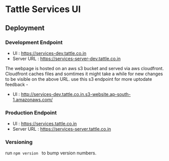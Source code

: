 # Tattle Services UI

## Deployment

### Development Endpoint 

* UI : https://services-dev.tattle.co.in
* Server URL : https://services-server-dev.tattle.co.in

The webpage is hosted on an aws s3 bucket and served via aws cloudfront. Cloudfront caches files and somtimes it might take a while for new changes to be visible on the above URL. 
use this s3 endpoint for more uptodate feedback - 
* UI : http://services-dev.tattle.co.in.s3-website.ap-south-1.amazonaws.com/

### Production Endpoint 

* UI : https://services.tattle.co.in
* Server URL : https://services-server.tattle.co.in


### Versioning
run `npm version ` to bump version numbers. 

